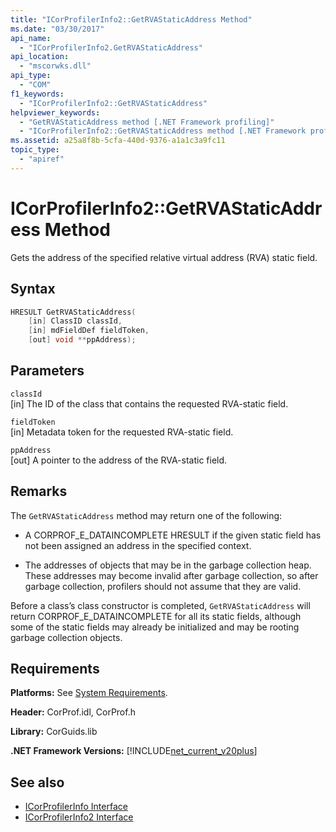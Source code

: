 ```yaml
---
title: "ICorProfilerInfo2::GetRVAStaticAddress Method"
ms.date: "03/30/2017"
api_name: 
  - "ICorProfilerInfo2.GetRVAStaticAddress"
api_location: 
  - "mscorwks.dll"
api_type: 
  - "COM"
f1_keywords: 
  - "ICorProfilerInfo2::GetRVAStaticAddress"
helpviewer_keywords: 
  - "GetRVAStaticAddress method [.NET Framework profiling]"
  - "ICorProfilerInfo2::GetRVAStaticAddress method [.NET Framework profiling]"
ms.assetid: a25a8f8b-5cfa-440d-9376-a1a1c3a9fc11
topic_type: 
  - "apiref"
---
```

# ICorProfilerInfo2::GetRVAStaticAddress Method
Gets the address of the specified relative virtual address (RVA) static field.  
  
## Syntax  
  
```cpp  
HRESULT GetRVAStaticAddress(  
    [in] ClassID classId,  
    [in] mdFieldDef fieldToken,  
    [out] void **ppAddress);  
```  
  
## Parameters  
 `classId`  
 [in] The ID of the class that contains the requested RVA-static field.  
  
 `fieldToken`  
 [in] Metadata token for the requested RVA-static field.  
  
 `ppAddress`  
 [out] A pointer to the address of the RVA-static field.  
  
## Remarks  
 The `GetRVAStaticAddress` method may return one of the following:  
  
- A CORPROF_E_DATAINCOMPLETE HRESULT if the given static field has not been assigned an address in the specified context.  
  
- The addresses of objects that may be in the garbage collection heap. These addresses may become invalid after garbage collection, so after garbage collection, profilers should not assume that they are valid.  
  
 Before a class’s class constructor is completed, `GetRVAStaticAddress` will return CORPROF_E_DATAINCOMPLETE for all its static fields, although some of the static fields may already be initialized and may be rooting garbage collection objects.  
  
## Requirements  
 **Platforms:** See [System Requirements](../../../../docs/framework/get-started/system-requirements.md).  
  
 **Header:** CorProf.idl, CorProf.h  
  
 **Library:** CorGuids.lib  
  
 **.NET Framework Versions:** [!INCLUDE[net_current_v20plus](../../../../includes/net-current-v20plus-md.md)]  
  
## See also

- [ICorProfilerInfo Interface](../../../../docs/framework/unmanaged-api/profiling/icorprofilerinfo-interface.md)
- [ICorProfilerInfo2 Interface](../../../../docs/framework/unmanaged-api/profiling/icorprofilerinfo2-interface.md)
